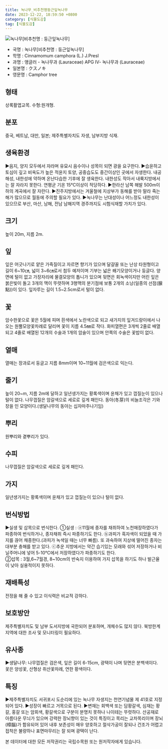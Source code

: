 ```yaml
---
title: 녹나무_비추천명둥근잎녹나무
date: 2023-12-22, 18:59:50 +0800
category: [식물도감]
tag: [식물도감]
---
```




![녹나무[비추천명 : 둥근잎녹나무]](http://www.nature.go.kr/fileUpload/plants/basic/Lauraceae/Cinnamomum/11490/11490_1_th2.jpg)
- 국명 : 녹나무[비추천명 : 둥근잎녹나무]
- 학명 : Cinnamomum camphora (L.) J.Presl
- 과명 : 앵글러 - 녹나무과 (Lauraceae) APG Ⅳ- 녹나무과 (Lauraceae)
- 일본명 : クスノキ
- 영문명 : Camphor tree


## 형태
상록활엽교목. 수형:원개형.
## 분포
중국, 베트남, 대만, 일본; 제주특별자치도 자생, 남부지방 식재.
## 생육환경
▶음지, 양지 모두에서 자라며 유묘시 음수이나 성목이 되면 광을 요구한다.▶습윤하고 토심이 깊고 비옥도가 높은 적윤지 토양, 공중습도도 중간이상인 곳에서 자생한다. 내공해성, 내한성에 약하며 온난다습한 기후에 잘 생육한다. 내한성도 작아서 내륙지방에서는 잘 자라지 못한다. 연평균 기온 15℃이상이 적당하다.▶한라산 남쪽 해발 500m이하의 계곡에서 잘 자란다. ▶진주지방에서는 겨울철에 지상부가 동해를 받아 말라 죽는 해가 많으므로 월동에 주의할 필요가 있다. ▶녹나무는 난대성이나 어느정도 내한성이 있으므로 부산, 마산, 남해, 전남 남해지역 경주까지도 시험식재할 가치가 있다.
## 크기
높이 20m, 지름 2m. 
## 잎
잎은 어긋나기로 얕은 가죽질이고 자르면 향기가 있으며 달걀꼴 또는 난상 타원형이고 길이 6~10㎝, 넓이 3~6㎝로서 첨두 예저이며 기부는 넓은 쐐기모양이거나 둥글다. 양면에 털이 없고 가장자리에 물결모양의 톱니가 있으며 뒷면은 회녹색이지만 어린 잎은 붉은빛이 돌고 3개의 맥이 뚜렷하며 3행맥의 분기점에 보통 2개의 소낭(일종의 선점(腺點))이 있다. 잎자루는 길이 1.5~2.5cm로서 털이 없다.
## 꽃
암수한꽃으로 꽃은 5월에 피며 흰색에서 노란색으로 되고 새가지의 잎겨드랑이에서 나오는 원뿔모양꽃차례로 달리며 꽃이 지름 4.5㎜로 작다.  화피열편은 3개씩 2줄로 배열되고 4줄로 배열된 12개의 수술과 1개의 암술이 있으며 안쪽의 수술은 꽃밥이 없다.
## 열매
열매는 장과로서 둥글고 지름 8mm이며 10~11월에 검은색으로 익는다.
## 줄기
높이 20~m, 지름 2m에 달하고 일년생가지는 황록색이며 윤채가 있고 껍질눈이 있으나 털이 없다. 나무껍질은 암갈색으로 세로로 깊게 패인다. 동아(冬芽)의 비늘조각은 기와장을 인 모양이다.(생달나무의 동아는 십자마주나기임)
## 뿌리
원뿌리와 곁뿌리가 있다.
## 수피
 나무껍질은 암갈색으로 세로로 깊게 패인다.
## 가지
일년생가지는 황록색이며 윤채가 있고 껍질눈이 있으나 털이 없다.
## 번식방법
▶실생 및 삽목으로 번식한다. ①실생 : ⓐ11월에 종자를 채취하여 노천매장하였다가 파종하여 번식하거나, 종자채취 즉시 파종하기도 한다. ⓑ과피가 흑자색이 되었을 때 가지를 끊어 채종한다.(과피가 녹색일 때는 너무 빠름). 또 과숙하여 지상에 떨어진 종자는 대부분 충해를 받고 있다. ⓒ추운 지방에서는 약간 습기있는 모래와 섞어 저장하거나 비닐주머니에 넣어 5-10℃에서 저장하였다가 파종하기도 한다.  ②삽목 : 3월,6~7월경, 8~10cm의 반숙지 이용하여 가지 삽목을 하기도 하나 발근율이 낮아 실용적이지 못하다.
## 재배특성
전정을 해 줄 수 있고 이식력은 비교적 강하다.
## 보호방안
제주특별자치도 및 남부 도서지방에 국한되어 분포하며, 개체수도 많지 않다. 북방한계지역에 대한 조사 및 모니터링이 필요하다.
## 유사종
▶생달나무: 나무껍질은 검은색, 잎은 길이 6-15cm, 광택이 나며 뒷면은 분백색이다. 꽃은 양성꽃, 산형상 취산꽃차례, 연한 황색이다.
## 특징
▶제주특별자치도 서귀포시 도순리에 있는 녹나무 자생지는 천연기념물 제 41호로 지정되어 있다.▶성장이 빠르고 거목으로 된다.▶변재는 회백색 또는 담황갈색, 심재는 황갈, 홍갈 또는 암회색, 황갈색으로 구분이 분명치 못하나 나이테는 뚜렷하다. 산공재로 아름다운 무늬가 있으며 강력한 장뇌향이 있는 것이 특징이고 목리는 교차목리이며 장뇌(樟腦)가 함유되어 있어 내후 보존성이 매우 양호하고 절삭가공이 잘되나 건조가 어렵고 접착은 불량하나 표면마무리는 잘 되며 광택이 난다. 







본 데이터에 대한 모든 저작권리는 국립수목원 또는 원저작자에게 있습니다.
